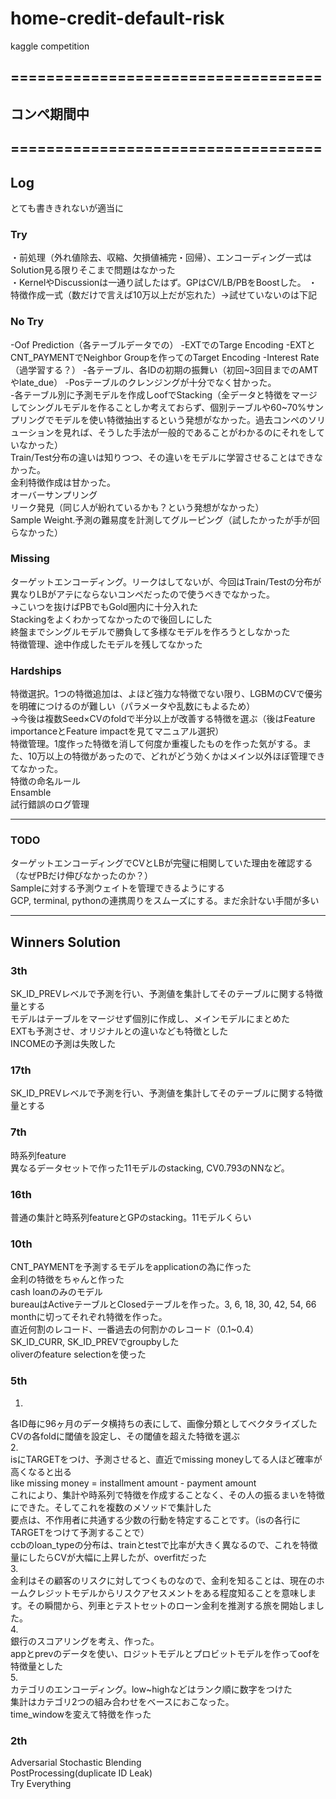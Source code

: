 # home-credit-default-risk
kaggle competition


## ===================================
## コンペ期間中
## ===================================

## Log
とても書ききれないが適当に

### Try
・前処理（外れ値除去、収縮、欠損値補完・回帰）、エンコーディング一式はSolution見る限りそこまで問題はなかった  
・KernelやDiscussionは一通り試したはず。GPはCV/LB/PBをBoostした。
・特徴作成一式（数だけで言えば10万以上だが忘れた）→試せていないのは下記

### No Try
-Oof Prediction（各テーブルデータでの）
-EXTでのTarge Encoding
-EXTとCNT_PAYMENTでNeighbor Groupを作ってのTarget Encoding
-Interest Rate（過学習する？）
-各テーブル、各IDの初期の振舞い（初回~3回目までのAMTやlate_due）
-Posテーブルのクレンジングが十分でなく甘かった。  
-各テーブル別に予測モデルを作成しoofでStacking（全データと特徴をマージしてシングルモデルを作ることしか考えておらず、個別テーブルや60~70%サンプリングでモデルを使い特徴抽出するという発想がなかった。過去コンペのソリューションを見れば、そうした手法が一般的であることがわかるのにそれをしていなかった）   
Train/Test分布の違いは知りつつ、その違いをモデルに学習させることはできなかった。  
金利特徴作成は甘かった。  
オーバーサンプリング  
リーク発見（同じ人が紛れているかも？という発想がなかった）  
Sample Weight.予測の難易度を計測してグルーピング（試したかったが手が回らなかった）  

### Missing
ターゲットエンコーディング。リークはしてないが、今回はTrain/Testの分布が異なりLBがアテにならないコンペだったので使うべきでなかった。  
→こいつを抜けばPBでもGold圏内に十分入れた  
Stackingをよくわかってなかったので後回しにした  
終盤までシングルモデルで勝負して多様なモデルを作ろうとしなかった  
特徴管理、途中作成したモデルを残してなかった  

### Hardships
特徴選択。1つの特徴追加は、よほど強力な特徴でない限り、LGBMのCVで優劣を明確につけるのが難しい（パラメータや乱数にもよるため）  
→今後は複数Seed×CVのfoldで半分以上が改善する特徴を選ぶ（後はFeature importanceとFeature impactを見てマニュアル選択）  
特徴管理。1度作った特徴を消して何度か重複したものを作った気がする。また、10万以上の特徴があったので、どれがどう効くかはメイン以外ほぼ管理できてなかった。  
特徴の命名ルール  
Ensamble  
試行錯誤のログ管理  

***
### TODO
ターゲットエンコーディングでCVとLBが完璧に相関していた理由を確認する（なぜPBだけ伸びなかったのか？）  
Sampleに対する予測ウェイトを管理できるようにする  
GCP, terminal, pythonの連携周りをスムーズにする。まだ余計ない手間が多い  

***
## Winners Solution

### 3th
SK_ID_PREVレベルで予測を行い、予測値を集計してそのテーブルに関する特徴量とする  
モデルはテーブルをマージせず個別に作成し、メインモデルにまとめた  
EXTも予測させ、オリジナルとの違いなども特徴とした  
INCOMEの予測は失敗した  

### 17th
SK_ID_PREVレベルで予測を行い、予測値を集計してそのテーブルに関する特徴量とする  

### 7th
時系列feature  
異なるデータセットで作った11モデルのstacking, CV0.793のNNなど。  

### 16th
普通の集計と時系列featureとGPのstacking。11モデルくらい  

### 10th
CNT_PAYMENTを予測するモデルをapplicationの為に作った  
金利の特徴をちゃんと作った  
cash loanのみのモデル  
bureauはActiveテーブルとClosedテーブルを作った。3, 6, 18, 30, 42, 54, 66 monthに切ってそれぞれ特徴を作った。  
直近何割のレコード、一番過去の何割かのレコード（0.1~0.4）  
SK_ID_CURR, SK_ID_PREVでgroupbyした  
oliverのfeature selectionを使った  

### 5th

1.  
各ID毎に96ヶ月のデータ横持ちの表にして、画像分類としてベクタライズした  
CVの各foldに閾値を設定し、その閾値を超えた特徴を選ぶ  
2.  
isにTARGETをつけ、予測させると、直近でmissing moneyしてる人ほど確率が高くなると出る  
like missing money = installment amount - payment amount  
これにより、集計や時系列で特徴を作成することなく、その人の振るまいを特徴にできた。そしてこれを複数のメソッドで集計した  
要点は、不作用者に共通する少数の行動を特定することです。（isの各行にTARGETをつけて予測することで）  
ccbのloan_typeの分布は、trainとtestで比率が大きく異なるので、これを特徴量にしたらCVが大幅に上昇したが、overfitだった  
3.  
金利はその顧客のリスクに対してつくものなので、金利を知ることは、現在のホームクレジットモデルからリスクアセスメントをある程度知ることを意味します。その瞬間から、列車とテストセットのローン金利を推測する旅を開始しました。  
4.  
銀行のスコアリングを考え、作った。  
appとprevのデータを使い、ロジットモデルとプロビットモデルを作ってoofを特徴量とした  
5.  
カテゴリのエンコーディング。low~highなどはランク順に数字をつけた  
集計はカテゴリ2つの組み合わせをベースにおこなった。  
time_windowを変えて特徴を作った  

### 2th
Adversarial Stochastic Blending  
PostProcessing(duplicate ID Leak)  
Try Everything  
